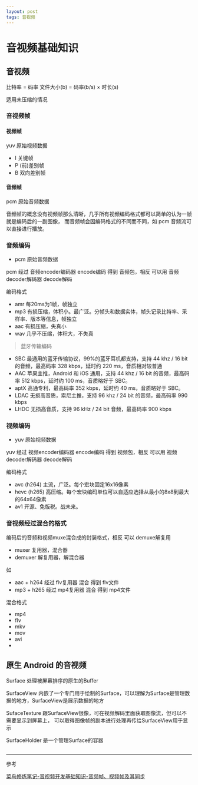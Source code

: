 ```yaml
---
layout: post
tags: 音视频
---
```


# 音视频基础知识

## 音视频

比特率 = 码率
文件大小(b) = 码率(b/s) × 时长(s)

适用未压缩的情况

### 音视频帧

#### 视频帧

yuv 原始视频数据

- I 关键帧
- P (前)差别帧
- B 双向差别帧

#### 音频帧

pcm 原始音频数据

音频帧的概念没有视频帧那么清晰，几乎所有视频编码格式都可以简单的认为一帧就是编码后的一副图像，
而音频帧会因编码格式的不同而不同，如 pcm 音频流可以直接进行播放。

### 音频编码

- pcm 原始音频数据

pcm 经过 音频encoder编码器 encode编码 得到 音频包，相反 可以用 音频decoder解码器 decode解码

编码格式
- amr 每20ms为1帧，帧独立
- mp3 有损压缩，体积小。最广泛。分帧头和数据实体，帧头记录比特率、采样率、版本等信息，帧独立
- aac 有损压缩，失真小
- wav 几乎不压缩，体积大，不失真

> 蓝牙传输编码
- SBC 最通用的蓝牙传输协议，99%的蓝牙耳机都支持，支持 44 khz / 16 bit 的音频，最高码率 328 kbps，延时约 220 ms，音质相对较普通
- AAC 苹果主推，Android 和 iOS 通用，支持 44 khz / 16 bit 的音频，最高码率 512 kbps，延时约 100 ms，音质略好于 SBC。
- aptX 高通专利，最高码率 352 kbps，延时约 40 ms，音质略好于 SBC。
- LDAC 无损高音质，索尼主推，支持 96 khz / 24 bit 的音频，最高码率 990 kbps
- LHDC 无损高音质，支持 96 kHz / 24 bit 音频，最高码率 900 kbps

### 视频编码

- yuv 原始视频数据

yuv 经过 视频encoder编码器 encode编码 得到 视频包，相反 可以用 视频decoder解码器 decode解码

编码格式
- avc (h264) 主流，广泛。每个宏块固定16x16像素
- hevc (h265) 高压缩。每个宏块编码单位可以自适应选择从最小的8x8到最大的64x64像素
- av1 开源、免版税。战未来。

### 音视频经过混合的格式

编码后的音频和视频muxe混合成的封装格式，相反 可以 demuxe解复用

- muxer 复用器，混合器
- demuxer 解复用器，解混合器

如
- aac + h264 经过 flv复用器 混合 得到 flv文件
- mp3 + h265 经过 mp4复用器 混合 得到 mp4文件

混合格式
- mp4
- flv
- mkv
- mov
- avi
- 

## 原生 Android 的音视频

Surface 处理被屏幕排序的原生的Buffer

SurfaceView 内嵌了一个专门用于绘制的Surface，可以理解为Surface是管理数据的地方，SurfaceView是展示数据的地方

SufaceTexture
跟SurfaceView很像，可在视频解码里面获取图像流，但可以不需要显示到屏幕上，
可以取得图像帧的副本进行处理再传给SurfaceView用于显示

SurfaceHolder 是一个管理Surface的容器

## 

---

参考

[菜鸟修炼笔记-音视频开发基础知识-音频帧、视频帧及其同步](https://blog.csdn.net/chen9807/article/details/113563878)
